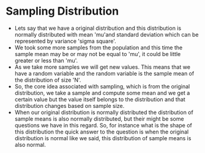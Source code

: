 # Sampling Distribution

- Lets say that we have a original distribution and this distribution is normally distributed with mean 'mu'and standard deviation which can be represented by variance 'sigma square'.
- We took some more samples from the population and this time the sample mean may be or may not be equal to 'mu', it could be little greater or less than 'mu'.
- As we take more samples we will get new values. This means that we have a random variable and the random variable is the sample mean of the distribution of size 'N'.
- So, the core idea associated with sampling, which is from the original distribution, we take a sample and compute some mean and we get a certain value but the value itself belongs to the distribution and that distribution changes based on sample size.
-  When our original distribution is normally distributed the distribution of sample means is also normally distributed, but their might be some questions we have in this regard. So, for instance what is the shape of this distribution the quick answer to the question is when the original distribution is normal like we said, this distribution of sample means is also normal.
